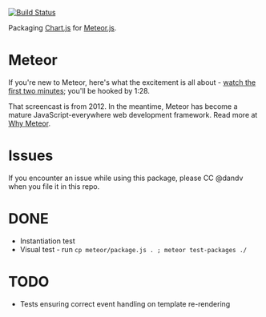 [![Build Status](https://travis-ci.org/MeteorPackaging/Chart.js.svg?branch=meteor-integration)](https://travis-ci.org/MeteorPackaging/Chart.js)

Packaging [Chart.js](http://chartjs.org) for [Meteor.js](http://meteor.com).


# Meteor

If you're new to Meteor, here's what the excitement is all about -
[watch the first two minutes](https://www.youtube.com/watch?v=fsi0aJ9yr2o); you'll be hooked by 1:28.

That screencast is from 2012. In the meantime, Meteor has become a mature JavaScript-everywhere web
development framework. Read more at [Why Meteor](http://www.meteorpedia.com/read/Why_Meteor).


# Issues

If you encounter an issue while using this package, please CC @dandv when you file it in this repo.


# DONE

* Instantiation test
* Visual test - run `cp meteor/package.js . ; meteor test-packages ./`


# TODO

* Tests ensuring correct event handling on template re-rendering
